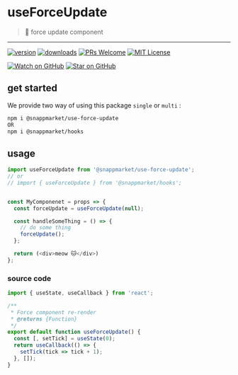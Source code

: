 # useForceUpdate
> 👿 force update component
----

[![version](https://img.shields.io/npm/v/@snappmarket/use-did-update-effect.svg?style=flat-square)](https://www.npmjs.com/package/@snappmarket/use-did-update-effect)
[![downloads](https://img.shields.io/npm/dm/@snappmarket/use-did-update-effect.svg?style=flat-square)](http://www.npmtrends.com/@snappmarket/use-did-update-effect)
[![PRs Welcome](https://img.shields.io/badge/PRs-welcome-brightgreen.svg?style=flat-square)](http://makeapullrequest.com)
[![MIT License](https://img.shields.io/npm/l/@snappmarket/use-did-update-effect.svg?style=flat-square)](https://github.com/snappmarket/react-hooks/tree/master/packages/useDidUpdateEffect/blob/master/LICENSE.md)

[![Watch on GitHub](https://img.shields.io/github/watchers/snappmarket/react-hooks.svg?style=social)](https://github.com/snappmarket/react-hooks/watchers)
[![Star on GitHub](https://img.shields.io/github/stars/snappmarket/react-hooks.svg?style=social)](https://github.com/snappmarket/react-hooks/stargazers)


## get started 
We provide two way of using this package `single` or `multi` :
```bash
npm i @snappmarket/use-force-update
OR
npm i @snappmarket/hooks
```

## usage 
```javascript
import useForceUpdate from '@snappmarket/use-force-update';
// or 
// import { useForceUpdate } from '@snappmarket/hooks';


const MyComponenet = props => {
  const forceUpdate = useForceUpdate(null);

  const handleSomeThing = () => {
    // do some thing
    forceUpdate();
  };

  return (<div>meow 🐱‍</div>)
};
```

### source code
```javascript
import { useState, useCallback } from 'react';

/**
 * Force component re-render
 * @returns {Function}
 */
export default function useForceUpdate() {
  const [, setTick] = useState(0);
  return useCallback(() => {
    setTick(tick => tick + 1);
  }, []);
}
```
